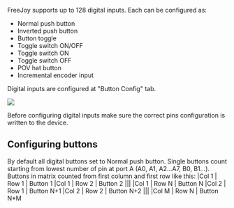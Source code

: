 FreeJoy supports up to 128 digital inputs. Each can be configured as:

* Normal push button
* Inverted push button
* Button toggle
* Toggle switch ON/OFF
* Toggle switch ON
* Toggle switch OFF
* POV hat button
* Incremental encoder input

Digital inputs are configured at "Button Config" tab.

<img src="https://a.radikal.ru/a42/1911/6c/76b195613953.png">

Before configuring digital inputs make sure the correct pins configuration is written to the device.

## Configuring buttons

By default all digital buttons set to Normal push button. 
Single buttons count starting from lowest number of pin at port A (A0, A1, A2...A7, B0, B1...). 
Buttons in matrix counted from first column and first row like this:
|Col 1 | Row 1 | Button 1
|Col 1 | Row 2 | Button 2
|||
|Col 1 | Row N | Button N
|Col 2 | Row 1 | Button N+1
|Col 2 | Row 2 | Button N+2
|||
|Col M | Row N | Button N*M